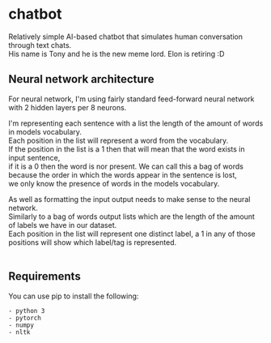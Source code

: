 # chatbot
Relatively simple AI-based chatbot that simulates human conversation through text chats. <br/>
His name is Tony and he is the new meme lord. Elon is retiring :D

## Neural network architecture
For neural network, I'm using fairly standard feed-forward neural network with 2 hidden layers per 8 neurons.<br />

I'm representing each sentence with a list the length of the amount of words in models vocabulary.<br />
Each position in the list will represent a word from the vocabulary.<br/>
If the position in the list is a 1 then that will mean that the word exists in input sentence,<br />
if it is a 0 then the word is nor present. We can call this a bag of words because the order in which the words appear in the sentence is lost,<br />
we only know the presence of words in the models vocabulary.

As well as formatting the input output needs to make sense to the neural network. <br />
Similarly to a bag of words output lists which are the length of the amount of labels we have in our dataset.<br /> 
Each position in the list will represent one distinct label, a 1 in any of those positions will show which label/tag is represented.
<br/><br/>

## Requirements
You can use pip to install the following:
```
- python 3
- pytorch
- numpy
- nltk
```
<br /><br />